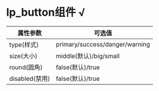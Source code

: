 # lp_button组件 √

属性参数     | 可选值
-------- | ----- 
type(样式)  | primary/success/danger/warning
 size(大小) | middle(默认)/big/small 
round(圆角)  | false(默认)/true 
disabled(禁用)  | false(默认)/true